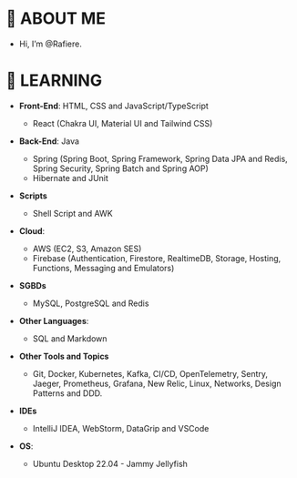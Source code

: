 # 👋 ABOUT ME

-  Hi, I’m @Rafiere.

# 👀 LEARNING

- **Front-End**: HTML, CSS and JavaScript/TypeScript
  - React (Chakra UI, Material UI and Tailwind CSS)

- **Back-End**: Java
  - Spring (Spring Boot, Spring Framework, Spring Data JPA and Redis, Spring Security, Spring Batch and Spring AOP)
  - Hibernate and JUnit

- **Scripts**
  - Shell Script and AWK

- **Cloud**: 
  - AWS (EC2, S3, Amazon SES)
  - Firebase (Authentication, Firestore, RealtimeDB, Storage, Hosting, Functions, Messaging and Emulators)

- **SGBDs**
  - MySQL, PostgreSQL and Redis

- **Other Languages**: 
  - SQL and Markdown

- **Other Tools and Topics**
  - Git, Docker, Kubernetes, Kafka, CI/CD, OpenTelemetry, Sentry, Jaeger, Prometheus, Grafana, New Relic, Linux, Networks, Design Patterns and DDD.

- **IDEs**
  - IntelliJ IDEA, WebStorm, DataGrip and VSCode

- **OS**:
  - Ubuntu Desktop 22.04 - Jammy Jellyfish

